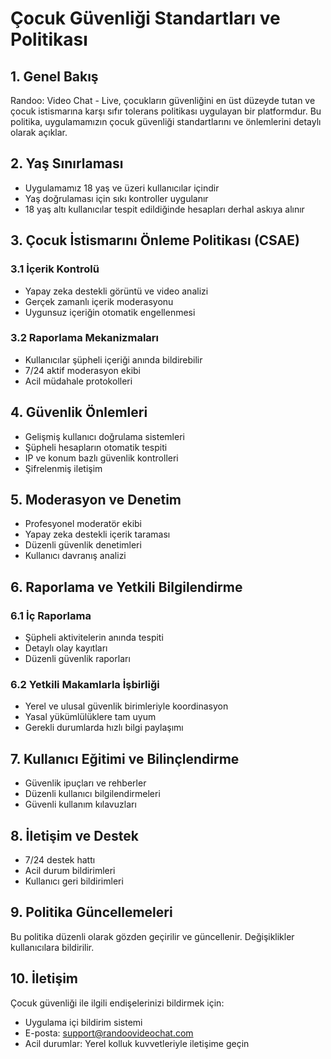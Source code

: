 # Çocuk Güvenliği Standartları ve Politikası

## 1. Genel Bakış
Randoo: Video Chat - Live, çocukların güvenliğini en üst düzeyde tutan ve çocuk istismarına karşı sıfır tolerans politikası uygulayan bir platformdur. Bu politika, uygulamamızın çocuk güvenliği standartlarını ve önlemlerini detaylı olarak açıklar.

## 2. Yaş Sınırlaması
- Uygulamamız 18 yaş ve üzeri kullanıcılar içindir
- Yaş doğrulaması için sıkı kontroller uygulanır
- 18 yaş altı kullanıcılar tespit edildiğinde hesapları derhal askıya alınır

## 3. Çocuk İstismarını Önleme Politikası (CSAE)
### 3.1 İçerik Kontrolü
- Yapay zeka destekli görüntü ve video analizi
- Gerçek zamanlı içerik moderasyonu
- Uygunsuz içeriğin otomatik engellenmesi

### 3.2 Raporlama Mekanizmaları
- Kullanıcılar şüpheli içeriği anında bildirebilir
- 7/24 aktif moderasyon ekibi
- Acil müdahale protokolleri

## 4. Güvenlik Önlemleri
- Gelişmiş kullanıcı doğrulama sistemleri
- Şüpheli hesapların otomatik tespiti
- IP ve konum bazlı güvenlik kontrolleri
- Şifrelenmiş iletişim

## 5. Moderasyon ve Denetim
- Profesyonel moderatör ekibi
- Yapay zeka destekli içerik taraması
- Düzenli güvenlik denetimleri
- Kullanıcı davranış analizi

## 6. Raporlama ve Yetkili Bilgilendirme
### 6.1 İç Raporlama
- Şüpheli aktivitelerin anında tespiti
- Detaylı olay kayıtları
- Düzenli güvenlik raporları

### 6.2 Yetkili Makamlarla İşbirliği
- Yerel ve ulusal güvenlik birimleriyle koordinasyon
- Yasal yükümlülüklere tam uyum
- Gerekli durumlarda hızlı bilgi paylaşımı

## 7. Kullanıcı Eğitimi ve Bilinçlendirme
- Güvenlik ipuçları ve rehberler
- Düzenli kullanıcı bilgilendirmeleri
- Güvenli kullanım kılavuzları

## 8. İletişim ve Destek
- 7/24 destek hattı
- Acil durum bildirimleri
- Kullanıcı geri bildirimleri

## 9. Politika Güncellemeleri
Bu politika düzenli olarak gözden geçirilir ve güncellenir. Değişiklikler kullanıcılara bildirilir.

## 10. İletişim
Çocuk güvenliği ile ilgili endişelerinizi bildirmek için:
- Uygulama içi bildirim sistemi
- E-posta: support@randoovideochat.com
- Acil durumlar: Yerel kolluk kuvvetleriyle iletişime geçin 